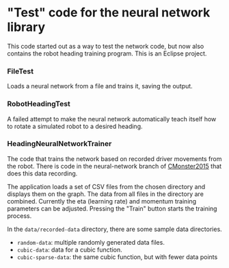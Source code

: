 # "Test" code for the neural network library

This code started out as a way to test the network code, but now also contains the robot heading training program. This is an Eclipse project.

### FileTest

Loads a neural network from a file and trains it, saving the output. 

### RobotHeadingTest

A failed attempt to make the neural network automatically teach itself how to rotate a simulated robot to a desired heading.

### HeadingNeuralNetworkTrainer

The code that trains the network based on recorded driver movements from the robot. There is code in the neural-network branch of [CMonster2015](https://github.com/RobotsByTheC/CMonster2015) that does this data recording.

The application loads a set of CSV files from the chosen directory and displays them on the graph. The data from all files in the directory are combined. Currently the eta (learning rate) and momentum training parameters can be adjusted. Pressing the "Train" button starts the training process.

In the `data/recorded-data` directory, there are some sample data directories. 
- `random-data`: multiple randomly generated data files.
- `cubic-data`: data for a cubic function. 
- `cubic-sparse-data`: the same cubic function, but with fewer data points 